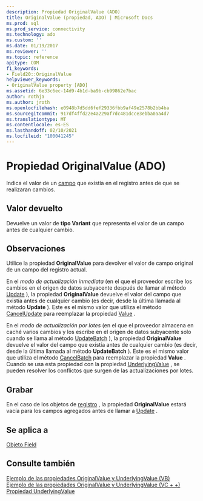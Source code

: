 ```yaml
---
description: Propiedad OriginalValue (ADO)
title: OriginalValue (propiedad, ADO) | Microsoft Docs
ms.prod: sql
ms.prod_service: connectivity
ms.technology: ado
ms.custom: ''
ms.date: 01/19/2017
ms.reviewer: ''
ms.topic: reference
apitype: COM
f1_keywords:
- Field20::OriginalValue
helpviewer_keywords:
- OriginalValue property [ADO]
ms.assetid: 6e33c6ec-14d9-4b1d-ba9b-cb99862e7bac
author: rothja
ms.author: jroth
ms.openlocfilehash: e0948b7d5dd6fef29336fbb9af49e2578b2bb4ba
ms.sourcegitcommit: 917df4ffd22e4a229af7dc481dcce3ebba0aa4d7
ms.translationtype: MT
ms.contentlocale: es-ES
ms.lasthandoff: 02/10/2021
ms.locfileid: "100041245"
---
```

# <a name="originalvalue-property-ado"></a>Propiedad OriginalValue (ADO)
Indica el valor de un [campo](./field-object.md) que existía en el registro antes de que se realizaran cambios.  
  
## <a name="return-value"></a>Valor devuelto  
 Devuelve un valor de **tipo Variant** que representa el valor de un campo antes de cualquier cambio.  
  
## <a name="remarks"></a>Observaciones  
 Utilice la propiedad **OriginalValue** para devolver el valor de campo original de un campo del registro actual.  
  
 En el *modo de actualización inmediata* (en el que el proveedor escribe los cambios en el origen de datos subyacente después de llamar al método [Update](./update-method.md) ), la propiedad **OriginalValue** devuelve el valor del campo que existía antes de cualquier cambio (es decir, desde la última llamada al método **Update** ). Este es el mismo valor que utiliza el método [CancelUpdate](./cancelupdate-method-ado.md) para reemplazar la propiedad [Value](./value-property-ado.md) .  
  
 En el *modo de actualización por lotes* (en el que el proveedor almacena en caché varios cambios y los escribe en el origen de datos subyacente solo cuando se llama al método [UpdateBatch](./updatebatch-method.md) ), la propiedad **OriginalValue** devuelve el valor del campo que existía antes de cualquier cambio (es decir, desde la última llamada al método **UpdateBatch** ). Este es el mismo valor que utiliza el método [CancelBatch](./cancelbatch-method-ado.md) para reemplazar la propiedad **Value** . Cuando se usa esta propiedad con la propiedad [UnderlyingValue](./underlyingvalue-property.md) , se pueden resolver los conflictos que surgen de las actualizaciones por lotes.  
  
## <a name="record"></a>Grabar  
 En el caso de los objetos de [registro](./record-object-ado.md) , la propiedad **OriginalValue** estará vacía para los campos agregados antes de llamar a [Update](./update-method.md) .  
  
## <a name="applies-to"></a>Se aplica a  
 [Objeto Field](./field-object.md)  
  
## <a name="see-also"></a>Consulte también  
 [Ejemplo de las propiedades OriginalValue y UnderlyingValue (VB)](./originalvalue-and-underlyingvalue-properties-example-vb.md)   
 [Ejemplo de las propiedades OriginalValue y UnderlyingValue (VC + +)](./originalvalue-and-underlyingvalue-properties-example-vc.md)   
 [Propiedad UnderlyingValue](./underlyingvalue-property.md)